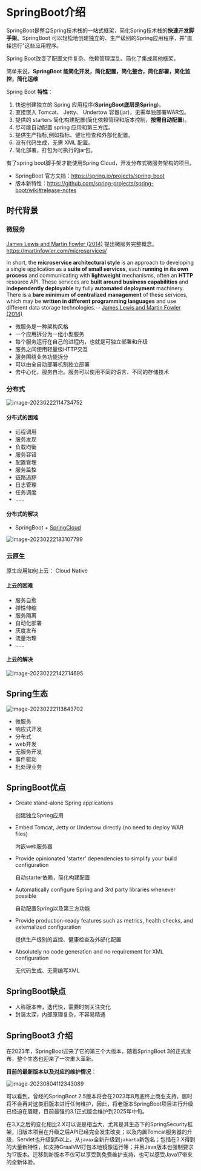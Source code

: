 # SpringBoot介绍

SpringBoot是整合Spring技术栈的一站式框架，简化Spring技术栈的**快速开发脚手架**。SpringBoot 可以轻松地创建独立的、生产级别的Spring应用程序，并"直接运行"这些应用程序。

Spring Boot改变了配置文件复杂、依赖管理混乱、简化了集成其他框架。

简单来说，**SpringBoot 能简化开发，简化配置，简化整合，简化部署，简化监控，简化运维**

Spring Boot **特性**： 

1. 快速创建独立的 Spring 应用程序(**SpringBoot底层是Spring**)。 
1. 直接嵌入 Tomcat、 Jetty、 Undertow 容器(jar)，无需单独部署WAR包。
1. 提供的 starters 简化构建配置(简化依赖管理和版本控制，**按需自动配置**)。
1. 尽可能自动配置 spring 应用和第三方库。
1. 提供生产指标,例如指标、健壮检查和外部化配置。
1. 没有代码生成，无需 XML 配置。
1. 简化部署，打包为可执行的jar包。

有了spring boot脚手架才能使用Spring Cloud，开发分布式微服务架构的项⽬。

- SpringBoot 官方文档：https://spring.io/projects/spring-boot
- 版本新特性：https://github.com/spring-projects/spring-boot/wiki#release-notes

## 时代背景

### 微服务

[James Lewis and Martin Fowler (2014)](https://martinfowler.com/articles/microservices.html)  提出微服务完整概念。https://martinfowler.com/microservices/

In short, the **microservice architectural style** is an approach to developing a single application as a **suite of small services**, each **running in its own process** and communicating with **lightweight** mechanisms, often an **HTTP** resource API. These services are **built around business capabilities** and **independently deployable** by fully **automated deployment** machinery. There is a **bare minimum of centralized management** of these services, which may be **written in different programming languages** and use different data storage technologies.-- [James Lewis and Martin Fowler (2014)](https://martinfowler.com/articles/microservices.html)

- 微服务是一种架构风格
- 一个应用拆分为一组小型服务
- 每个服务运行在自己的进程内，也就是可独立部署和升级
- 服务之间使用轻量级HTTP交互
- 服务围绕业务功能拆分
- 可以由全自动部署机制独立部署
- 去中心化，服务自治。服务可以使用不同的语言、不同的存储技术

### 分布式

![image-20230222114734752](https://cdn.jsdelivr.net/gh/letengzz/Two-C@main/img/Java/202302221830099.png)

#### 分布式的困难

- 远程调用
- 服务发现
- 负载均衡
- 服务容错
- 配置管理
- 服务监控
- 链路追踪
- 日志管理
- 任务调度
- ......

#### 分布式的解决

- SpringBoot + [SpringCloud](../../../../SpringCloud/README.md)

![image-20230222183107799](https://cdn.jsdelivr.net/gh/letengzz/Two-C@main/img/Java/202302221831240.png)

### 云原生

原生应用如何上云： Cloud Native

#### 上云的困难

- 服务自愈
- 弹性伸缩
- 服务隔离
- 自动化部署
- 灰度发布
- 流量治理
- ......

#### 上云的解决

![image-20230222142714695](https://cdn.jsdelivr.net/gh/letengzz/Two-C@main/img/Java/202302221831409.png)

## Spring生态

![image-20230222113843702](https://cdn.jsdelivr.net/gh/letengzz/Two-C@main/img/Java/202302221831452.png)

- 微服务 
- 响应式开发 
- 分布式 
- web开发 
- ⽆服务开发 
- 事件驱动 
- 批处理业务

## SpringBoot优点

- Create stand-alone Spring applications

  创建独立Spring应用

- Embed Tomcat, Jetty or Undertow directly (no need to deploy WAR files)

  内嵌web服务器

- Provide opinionated 'starter' dependencies to simplify your build configuration

  自动starter依赖，简化构建配置

- Automatically configure Spring and 3rd party libraries whenever possible

  自动配置Spring以及第三方功能

- Provide production-ready features such as metrics, health checks, and externalized configuration

  提供生产级别的监控、健康检查及外部化配置

- Absolutely no code generation and no requirement for XML configuration

  无代码生成、无需编写XML

## SpringBoot缺点

- 人称版本帝，迭代快，需要时刻关注变化
- 封装太深，内部原理复杂，不容易精通

## SpringBoot3 介绍

在2023年，SpringBoot迎来了它的第三个大版本，随着SpringBoot 3的正式发布，整个生态也迎来了一次重大革新。

**目前的最新版本以及对应的维护情况**：

![image-20230804112343089](https://cdn.jsdelivr.net/gh/letengzz/Two-C@main/img/202308041123294.png)

可以看到，曾经的SpringBoot 2.5版本将会在2023年8月底终止商业支持，届时将不会再对这类旧版本进行任何维护，因此，将老版本SpringBoot项目进行升级已经迫在眉睫，目前最强的3.1正式版会维护到2025年中旬。

在3.X之后的变化相比2.X可以说是相当大，尤其是其生态下的SpringSecurity框架，旧版本项目在升级之后API已经完全发生改变；以及内置Tomcat服务器的升级，Servlet也升级到5以上，从`javax`全新升级到`jakarta`新包名；包括在3.X得到的大量新特性，如支持GraalVM打包本地镜像运行等；并且Java版本也强制要求为17版本。迁移到新版本不仅可以享受到免费维护支持，也可以感受Java17带来的全新体验。
